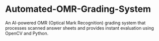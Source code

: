 # Automated-OMR-Grading-System
An AI-powered OMR (Optical Mark Recognition) grading system that processes scanned answer sheets and provides instant evaluation using OpenCV and Python.
